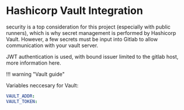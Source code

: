 # Hashicorp Vault Integration

security is a top consideration for this project (especially with public runners), which is why secret management is performed by Hashicorp Vault.  However, a few secrets must be input into Gitlab to allow communication with your vault server.

JWT authentication is used, with bound issuer limited to the gitlab host, more information here.

!!! warning "Vault guide"

Variables neccesary for Vault:

``` yaml
VAULT_ADDR:
VAULT_TOKEN:
```